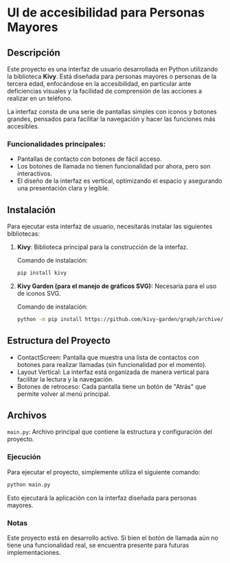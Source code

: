 # UI de accesibilidad para Personas Mayores

## Descripción

Este proyecto es una interfaz de usuario desarrollada en Python utilizando la biblioteca **Kivy**. Está diseñada para personas mayores o personas de la tercera edad, enfocándose en la accesibilidad, en particular ante deficiencias visuales y la facilidad de comprensión de las acciones a realizar en un teléfono.

La interfaz consta de una serie de pantallas simples con iconos y botones grandes, pensados para facilitar la navegación y hacer las funciones más accesibles.

### Funcionalidades principales:
- Pantallas de contacto con botones de fácil acceso.
- Los botones de llamada no tienen funcionalidad por ahora, pero son interactivos.
- El diseño de la interfaz es vertical, optimizando el espacio y asegurando una presentación clara y legible.

## Instalación

Para ejecutar esta interfaz de usuario, necesitarás instalar las siguientes bibliotecas:

1. **Kivy**: Biblioteca principal para la construcción de la interfaz.
   
   Comando de instalación:
   ```bash
   pip install kivy
   ```
2. **Kivy Garden (para el manejo de gráficos SVG):** Necesaria para el uso de iconos SVG.   
   
   Comando de instalación:
   ```bash
   python -m pip install https://github.com/kivy-garden/graph/archive/master.zip
   ```

## Estructura del Proyecto

- ContactScreen: Pantalla que muestra una lista de contactos con botones para realizar llamadas (sin funcionalidad por el momento).
- Layout Vertical: La interfaz está organizada de manera vertical para facilitar la lectura y la navegación.
- Botones de retroceso: Cada pantalla tiene un botón de "Atrás" que permite volver al menú principal.

## Archivos

`main.py`: Archivo principal que contiene la estructura y configuración del proyecto.

### Ejecución

Para ejecutar el proyecto, simplemente utiliza el siguiente comando:

   ```bash
   python main.py
   ```

Esto ejecutará la aplicación con la interfaz diseñada para personas mayores.

### Notas

Este proyecto está en desarrollo activo. Si bien el botón de llamada aún no tiene una funcionalidad real, se encuentra presente para futuras implementaciones.
